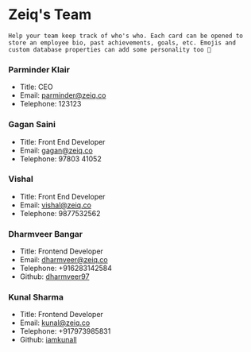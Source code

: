 # Zeiq's Team

```
Help your team keep track of who's who. Each card can be opened to store an employee bio, past achievements, goals, etc. Emojis and custom database properties can add some personality too 🙌
```

### Parminder Klair

- Title: CEO
- Email: parminder@zeiq.co
- Telephone: 123123

### Gagan Saini

- Title: Front End Developer
- Email: gagan@zeiq.co
- Telephone: 97803 41052

### Vishal

- Title: Front End Developer
- Email: vishal@zeiq.co
- Telephone: 9877532562

### Dharmveer Bangar

- Title: Frontend Developer
- Email: dharmveer@zeiq.co
- Telephone: +916283142584
- Github: [dharmveer97](https://github.com/dharmveer97)

### Kunal Sharma

- Title: Frontend Developer
- Email: kunal@zeiq.co
- Telephone: +917973985831
- Github: [iamkunall](https://github.com/iamkunall)

